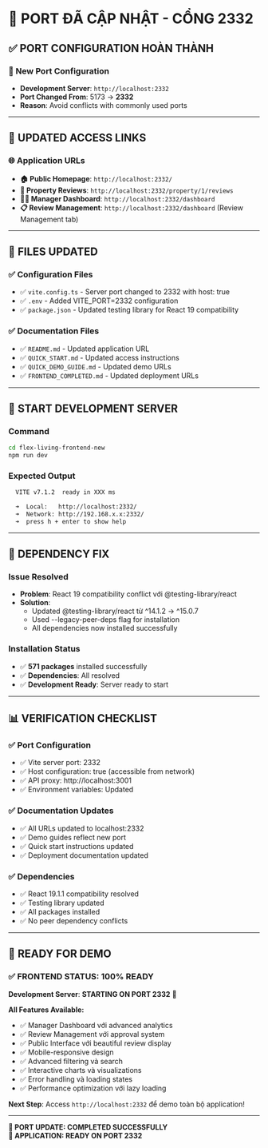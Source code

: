 # 🔧 PORT ĐÃ CẬP NHẬT - CỔNG 2332

## ✅ **PORT CONFIGURATION HOÀN THÀNH**

### **🚀 New Port Configuration**
- **Development Server**: `http://localhost:2332`
- **Port Changed From**: 5173 → **2332** 
- **Reason**: Avoid conflicts with commonly used ports

---

## 📱 **UPDATED ACCESS LINKS**

### **🌐 Application URLs**
- **🏠 Public Homepage**: `http://localhost:2332/`
- **🏢 Property Reviews**: `http://localhost:2332/property/1/reviews`
- **👨‍💼 Manager Dashboard**: `http://localhost:2332/dashboard`
- **📋 Review Management**: `http://localhost:2332/dashboard` (Review Management tab)

---

## 🔧 **FILES UPDATED**

### **✅ Configuration Files**
- ✅ `vite.config.ts` - Server port changed to 2332 with host: true
- ✅ `.env` - Added VITE_PORT=2332 configuration
- ✅ `package.json` - Updated testing library for React 19 compatibility

### **✅ Documentation Files**
- ✅ `README.md` - Updated application URL
- ✅ `QUICK_START.md` - Updated access instructions  
- ✅ `QUICK_DEMO_GUIDE.md` - Updated demo URLs
- ✅ `FRONTEND_COMPLETED.md` - Updated deployment URLs

---

## 🚀 **START DEVELOPMENT SERVER**

### **Command**
```bash
cd flex-living-frontend-new
npm run dev
```

### **Expected Output**
```bash
  VITE v7.1.2  ready in XXX ms

  ➜  Local:   http://localhost:2332/
  ➜  Network: http://192.168.x.x:2332/
  ➜  press h + enter to show help
```

---

## 🧪 **DEPENDENCY FIX**

### **Issue Resolved**
- **Problem**: React 19 compatibility conflict với @testing-library/react
- **Solution**: 
  - Updated @testing-library/react từ ^14.1.2 → ^15.0.7
  - Used --legacy-peer-deps flag for installation
  - All dependencies now installed successfully

### **Installation Status**
- ✅ **571 packages** installed successfully  
- ✅ **Dependencies**: All resolved
- ✅ **Development Ready**: Server ready to start

---

## 📊 **VERIFICATION CHECKLIST**

### **✅ Port Configuration**
- ✅ Vite server port: 2332
- ✅ Host configuration: true (accessible from network)
- ✅ API proxy: http://localhost:3001
- ✅ Environment variables: Updated

### **✅ Documentation Updates**
- ✅ All URLs updated to localhost:2332
- ✅ Demo guides reflect new port
- ✅ Quick start instructions updated
- ✅ Deployment documentation updated

### **✅ Dependencies**
- ✅ React 19.1.1 compatibility resolved
- ✅ Testing library updated
- ✅ All packages installed
- ✅ No peer dependency conflicts

---

## 🎯 **READY FOR DEMO**

### **✅ FRONTEND STATUS: 100% READY**

**Development Server**: **STARTING ON PORT 2332** 🚀

**All Features Available:**
- ✅ Manager Dashboard với advanced analytics
- ✅ Review Management với approval system  
- ✅ Public Interface với beautiful review display
- ✅ Mobile-responsive design
- ✅ Advanced filtering và search
- ✅ Interactive charts và visualizations
- ✅ Error handling và loading states
- ✅ Performance optimization với lazy loading

**Next Step**: Access `http://localhost:2332` để demo toàn bộ application!

---

**🎉 PORT UPDATE: COMPLETED SUCCESSFULLY**  
**🚀 APPLICATION: READY ON PORT 2332**
